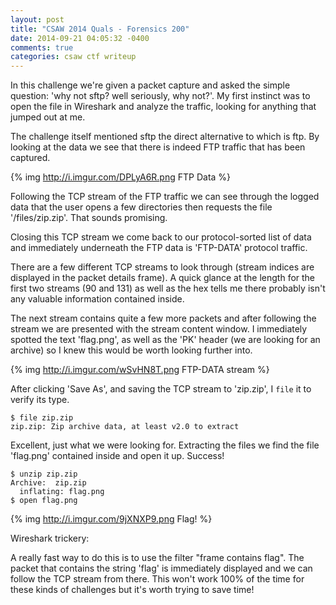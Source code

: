 ```yaml
---
layout: post
title: "CSAW 2014 Quals - Forensics 200"
date: 2014-09-21 04:05:32 -0400
comments: true
categories: csaw ctf writeup
---
```


In this challenge we're given a packet capture and asked the simple question: 'why not sftp? well seriously, why not?'. My first instinct was to open the file in Wireshark and analyze the traffic, looking for anything that jumped out at me.

The challenge itself mentioned sftp the direct alternative to which is ftp. By looking at the data we see that there is indeed FTP traffic that has been captured. 

{% img http://i.imgur.com/DPLyA6R.png FTP Data %}

Following the TCP stream of the FTP traffic we can see through the logged data that the user opens a few directories then requests the file '/files/zip.zip'. That sounds promising.

Closing this TCP stream we come back to our protocol-sorted list of data and immediately underneath the FTP data is 'FTP-DATA' protocol traffic.

There are a few different TCP streams to look through (stream indices are displayed in the packet details frame). A quick glance at the length for the first two streams (90 and 131) as well as the hex tells me there probably isn't any valuable information contained inside.

The next stream contains quite a few more packets and after following the stream we are presented with the stream content window. I immediately spotted the text 'flag.png', as well as the 'PK' header (we are looking for an archive) so I knew this would be worth looking further into.

{% img http://i.imgur.com/wSvHN8T.png FTP-DATA stream %}

After clicking 'Save As', and saving the TCP stream to 'zip.zip', I `file` it to verify its type.

```
$ file zip.zip
zip.zip: Zip archive data, at least v2.0 to extract
```

Excellent, just what we were looking for. Extracting the files we find the file 'flag.png' contained inside and open it up. Success!

```
$ unzip zip.zip
Archive:  zip.zip
  inflating: flag.png
$ open flag.png
```

{% img http://i.imgur.com/9jXNXP9.png Flag! %}

Wireshark trickery:

A really fast way to do this is to use the filter "frame contains flag". The packet that contains the string 'flag' is immediately displayed and we can follow the TCP stream from there. This won't work 100% of the time for these kinds of challenges but it's worth trying to save time!
